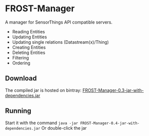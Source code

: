 # FROST-Manager
A manager for SensorThings API compatible servers.
- Reading Entities
- Updating Entities
- Updating single relations (Datastream(x)/Thing)
- Creating Entities
- Deleting Entities
- Filtering
- Ordering

## Download
The compiled jar is hosted on bintray: [FROST-Manager-0.3-jar-with-dependencies.jar](https://bintray.com/fraunhoferiosb/Maven/download_file?file_path=de%2Ffraunhofer%2Fiosb%2Filt%2FFROST-Manager%2F0.4%2FFROST-Manager-0.4-jar-with-dependencies.jar)

## Running
Start it with the command
```java -jar FROST-Manager-0.4-jar-with-dependencies.jar```
Or double-click the jar
